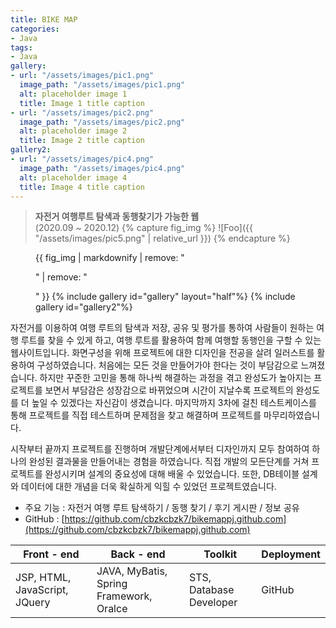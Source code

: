 ```yaml
---
title: BIKE MAP
categories:
- Java
tags:
- Java
gallery:
- url: "/assets/images/pic1.png"
  image_path: "/assets/images/pic1.png"
  alt: placeholder image 1
  title: Image 1 title caption
- url: "/assets/images/pic2.png"
  image_path: "/assets/images/pic2.png"
  alt: placeholder image 2
  title: Image 2 title caption
gallery2:
- url: "/assets/images/pic4.png"
  image_path: "/assets/images/pic4.png"
  alt: placeholder image 4
  title: Image 4 title caption
---
```


><b>자전거 여행루트 탐색과 동행찾기가 가능한 웹</b> <br>(2020.09 ~ 2020.12)
{% capture fig_img %}
![Foo]({{ "/assets/images/pic5.png" | relative_url }})
{% endcapture %}

<figure>
  {{ fig_img | markdownify | remove: "<p>" | remove: "</p>" }}
{% include gallery id="gallery" layout="half"%}
{% include gallery id="gallery2"%}
</figure>


자전거를 이용하여 여행 루트의 탐색과 저장, 공유 및 평가를 통하여 사람들이 원하는 여행 루트를 찾을 수 있게 하고, 
여행 루트를 활용하여 함께 여행할 동행인을 구할 수 있는 웹사이트입니다.
화면구성을 위해 프로젝트에 대한 디자인을 전공을 살려 일러스트를 활용하여 구성하였습니다.
처음에는 모든 것을 만들어가야 한다는 것이 부담감으로 느껴졌습니다.
하지만 꾸준한 고민을 통해 하나씩 해결하는 과정을 겪고 완성도가 높아지는 프로젝트를 보면서 부담감은 성장감으로 바뀌었으며 시간이 지날수록 프로젝트의 완성도를 더 높일 수 있겠다는 자신감이 생겼습니다.
마지막까지 3차에 걸친 테스트케이스를 통해 
프로젝트를 직접 테스트하며 문제점을 찾고 해결하며 프로젝트를 마무리하였습니다.

시작부터 끝까지 프로젝트를 진행하며 개발단계에서부터 디자인까지 모두 참여하여 하나의 완성된 결과물을 만들어내는 경험을 하였습니다.
직접 개발의 모든단계를 거쳐 프로젝트를 완성시키며 설계의 중요성에 대해 배울 수 있었습니다.
또한, DB테이블 설계와 데이터에 대한 개념을 더욱 확실하게 익힐 수 있었던 프로젝트였습니다.


* 주요 기능 : 자전거 여행 루트 탐색하기 / 동행 찾기 / 후기 게시판 / 정보 공유
* GitHub :	[https://github.com/cbzkcbzk7/bikemappj.github.com](https://github.com/cbzkcbzk7/bikemappj.github.com)																																				

|Front - end | Back - end | Toolkit   |  Deployment  |
| -------- | -------- | -------- | -------- 
| JSP, HTML, JavaScript, JQuery| JAVA, MyBatis, Spring Framework, Oralce | STS, Database Developer     | GitHub |
